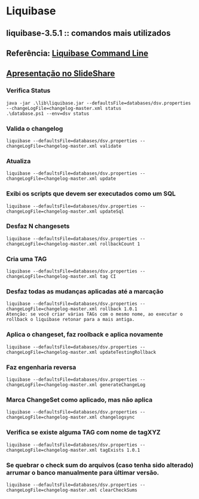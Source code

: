 # Liquibase
## liquibase-3.5.1 :: comandos mais utilizados
## Referência: [Liquibase Command Line](http://www.liquibase.org/documentation/command_line.html)
## [Apresentação no SlideShare](http://www.slideshare.net/GiovaniDecusati1/dojo-liquibase)

### Verifica Status
```
java -jar .\lib\liquibase.jar --defaultsFile=databases/dsv.properties --changeLogFile=changelog-master.xml status
.\database.ps1 --env=dsv status
```
### Valida o changelog
```
liquibase --defaultsFile=databases/dsv.properties --changeLogFile=changelog-master.xml validate
```
### Atualiza
```
liquibase --defaultsFile=databases/dsv.properties --changeLogFile=changelog-master.xml update
```
### Exibi os scripts que devem ser executados como um SQL
```
liquibase --defaultsFile=databases/dsv.properties --changeLogFile=changelog-master.xml updateSql
```
### Desfaz N changesets
```
liquibase --defaultsFile=databases/dsv.properties --changeLogFile=changelog-master.xml rollbackCount 1
```
### Cria uma TAG
```
liquibase --defaultsFile=databases/dsv.properties --changeLogFile=changelog-master.xml tag CI
```
### Desfaz todas as mudanças aplicadas até a marcação
```
liquibase --defaultsFile=databases/dsv.properties --changeLogFile=changelog-master.xml rollback 1.0.1
Atenção: se você criar várias TAGs com o mesmo nome, ao executar o rollback o liquibase retonar para a mais antiga.
```
###  Aplica o changeset, faz roolback e aplica novamente
```
liquibase --defaultsFile=databases/dsv.properties --changeLogFile=changelog-master.xml updateTestingRollback
```
### Faz engenharia reversa
```
liquibase --defaultsFile=databases/dsv.properties --changeLogFile=changelog-master.xml generateChangeLog
```
### Marca ChangeSet como aplicado, mas não aplica
```
liquibase --defaultsFile=databases/dsv.properties --changeLogFile=changelog-master.xml changelogsync
```
### Verifica se existe alguma TAG com nome de tagXYZ
```
liquibase --defaultsFile=databases/dsv.properties --changeLogFile=changelog-master.xml tagExists 1.0.1
```
### Se quebrar o check sum do arquivos (caso tenha sido alterado) arrumar o banco manualmente para últimar versão.
```
liquibase --defaultsFile=databases/dsv.properties --changeLogFile=changelog-master.xml clearCheckSums
```